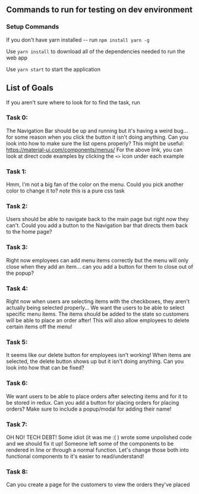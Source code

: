 ## Commands to run for testing on dev environment

### Setup Commands

If you don't have yarn installed -- run `npm install yarn -g`

Use `yarn install` to download all of the dependencies needed to run the web app

Use `yarn start` to start the application

## List of Goals

If you aren't sure where to look for to find the task, run

### Task 0:

The Navigation Bar should be up and running but it's having a weird bug... for some reason when you click the button it isn't doing anything. Can you look into how to make sure the list opens properly?
This might be useful: https://material-ui.com/components/menus/
For the above link, you can look at direct code examples by clicking the `<>` icon under each example

### Task 1:

Hmm, I'm not a big fan of the color on the menu. Could you pick another color to change it to?
_note_ this is a pure css task

### Task 2:

Users should be able to navigate back to the main page but right now they can't. Could you add a button to the Navigation bar that directs them back to the home page?

### Task 3:

Right now employees can add menu items correctly but the menu will only close when they add an item... can you add a button for them to close out of the popup?

### Task 4:

Right now when users are selecting items with the checkboxes, they aren't actually being selected properly... We want the users to be able to select specific menu items. The items should be added to the state so customers will be able to place an order after! This will also allow employees to delete certain items off the menu!

### Task 5:

It seems like our delete button for employees isn't working! When items are selected, the delete button shows up but it isn't doing anything. Can you look into how that can be fixed?

### Task 6:

We want users to be able to place orders after selecting items and for it to be stored in redux. Can you add a button for placing orders for placing orders? Make sure to include a popup/modal for adding their name!

### Task 7:

OH NO! TECH DEBT! Some idiot (it was me :( ) wrote some unpolished code and we should fix it up!
Someone left some of the components to be rendered in line or through a normal function. Let's change those both into functional components to it's easier to read/understand!

### Task 8:

Can you create a page for the customers to view the orders they've placed
